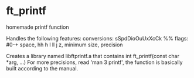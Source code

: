 # ft_printf
homemade printf function

Handles the following features: 
conversions:  sSpdDioOuUxXcCk
              %%
flags: #0-+ space, hh h l ll j z, minimum size, precision

Creates a library named libftprintf.a that contains int ft_printf(const char *arg, ...)
For more precisions, read 'man 3 printf', the function is basically built according to the manual.
